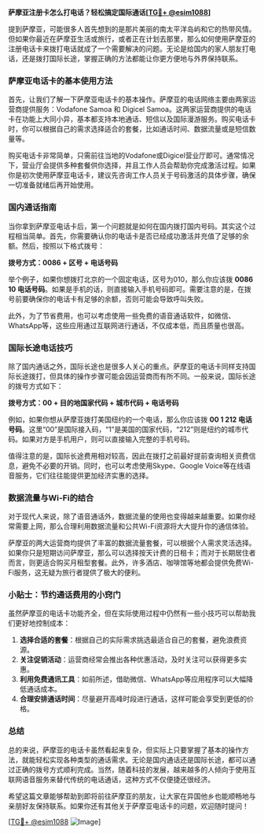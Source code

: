 **萨摩亚注册卡怎么打电话？轻松搞定国际通话[[TG💪+ @esim1088](https://t.me/s/esim1088)]**

提到萨摩亚，可能很多人首先想到的是那片美丽的南太平洋岛屿和它的热带风情。但如果你最近在萨摩亚生活或旅行，或者正在计划去那里，那么如何使用萨摩亚的注册电话卡来拨打电话就成了一个需要解决的问题。无论是给国内的家人朋友打电话，还是拨打国际长途，掌握正确的方法都能让你更方便地与外界保持联系。

### 萨摩亚电话卡的基本使用方法

首先，让我们了解一下萨摩亚电话卡的基本操作。萨摩亚的电话网络主要由两家运营商提供服务：Vodafone Samoa 和 Digicel Samoa。这两家运营商提供的电话卡在功能上大同小异，基本都支持本地通话、短信以及国际漫游服务。购买电话卡时，你可以根据自己的需求选择适合的套餐，比如通话时间、数据流量或是短信数量等。

购买电话卡非常简单，只需前往当地的Vodafone或Digicel营业厅即可。通常情况下，营业厅会提供多种套餐供你选择，并且工作人员会帮助你完成激活过程。如果你是初次使用萨摩亚电话卡，建议先咨询工作人员关于号码激活的具体步骤，确保一切准备就绪后再开始使用。

### 国内通话指南

当你拿到萨摩亚电话卡后，第一个问题就是如何在国内拨打国内号码。其实这个过程相当简单。首先，你需要确认你的电话卡是否已经成功激活并充值了足够的余额。然后，按照以下格式拨号：

**拨号方式：0086 + 区号 + 电话号码**

举个例子，如果你想拨打北京的一个固定电话，区号为010，那么你应该拨 **0086 10 电话号码**。如果是手机的话，则直接输入手机号码即可。需要注意的是，在拨号前要确保你的电话卡有足够的余额，否则可能会导致呼叫失败。

此外，为了节省费用，也可以考虑使用一些免费的语音通话软件，如微信、WhatsApp等，这些应用通过互联网进行通话，不仅成本低，而且质量也很高。

### 国际长途电话技巧

除了国内通话之外，国际长途也是很多人关心的重点。萨摩亚的电话卡同样支持国际长途拨打，但具体的操作步骤可能会因运营商而有所不同。一般来说，国际长途的拨号方式如下：

**拨号方式：00 + 目的地国家代码 + 城市代码 + 电话号码**

例如，如果你想从萨摩亚拨打美国纽约的一个电话，那么你应该拨 **00 1 212 电话号码**。这里“00”是国际接入码，“1”是美国的国家代码，“212”则是纽约的城市代码。如果对方是手机用户，则可以直接输入完整的手机号码。

值得注意的是，国际长途费用相对较高，因此在拨打之前最好提前查询相关资费信息，避免不必要的开销。同时，也可以考虑使用Skype、Google Voice等在线语音服务，它们往往能提供更加经济实惠的选择。

### 数据流量与Wi-Fi的结合

对于现代人来说，除了语音通话外，数据流量的使用也变得越来越重要。如果你经常需要上网，那么合理利用数据流量和公共Wi-Fi资源将大大提升你的通信体验。

萨摩亚的两大运营商均提供了丰富的数据流量套餐，可以根据个人需求灵活选择。如果你只是短期访问萨摩亚，那么可以选择按天计费的日租卡；而对于长期居住者而言，则更适合购买月租型套餐。此外，许多酒店、咖啡馆等地都会提供免费Wi-Fi服务，这无疑为旅行者提供了极大的便利。

### 小贴士：节约通话费用的小窍门

虽然萨摩亚的电话卡功能齐全，但在实际使用过程中仍然有一些小技巧可以帮助我们更好地控制成本：

1. **选择合适的套餐**：根据自己的实际需求挑选最适合自己的套餐，避免浪费资源。
2. **关注促销活动**：运营商经常会推出各种优惠活动，及时关注可以获得更多实惠。
3. **利用免费通讯工具**：如前所述，借助微信、WhatsApp等应用程序可以大幅降低通话成本。
4. **合理安排通话时间**：尽量避开高峰时段进行通话，这样可能会享受到更低的价格。

### 总结

总的来说，萨摩亚的电话卡虽然看起来复杂，但实际上只要掌握了基本的操作方法，就能轻松实现各种类型的通话需求。无论是国内通话还是国际长途，都可以通过正确的拨号方式顺利完成。当然，随着科技的发展，越来越多的人倾向于使用互联网语音服务来替代传统的电话通话，这种方式不仅便捷还很经济。

希望这篇文章能够帮助到即将前往萨摩亚的朋友，让大家在异国他乡也能顺畅地与亲朋好友保持联系。如果你还有其他关于萨摩亚电话卡的问题，欢迎随时提问！

[[TG💪+ @esim1088](https://t.me/s/esim1088) ![Image](https://i.postimg.cc/4NQfJmqS/Snipaste-2025-05-13-00-14-12.png)]
